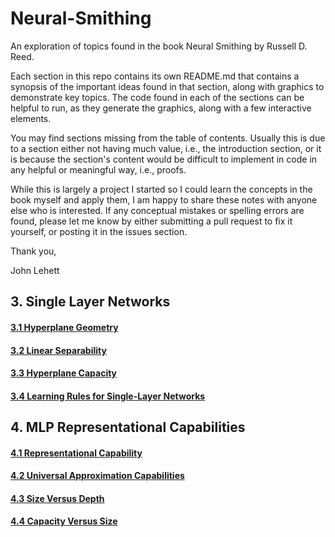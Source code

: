 # Neural-Smithing
An exploration of topics found in the book Neural Smithing by Russell D. Reed. 

Each section in this repo contains its own README.md that contains a synopsis of the important ideas found in that section,
along with graphics to demonstrate key topics. The code found in each of the sections can be helpful to run, as they generate the graphics, along with a few interactive elements.

You may find sections missing from the table of contents. Usually this is due to a section either not having much value, i.e., the introduction section, or it is because the section's content would be difficult to implement in code in any helpful or meaningful way, i.e., proofs.

While this is largely a project I started so I could learn the concepts in the book myself and apply them, I am happy to share
these notes with anyone else who is interested. If any conceptual mistakes or spelling errors are found, please let me know by either submitting a pull request to fix it yourself, or posting it in the issues section.

Thank you,

John Lehett

## 3. Single Layer Networks

#### [3.1 Hyperplane Geometry](https://github.com/jlehett/Neural-Smithing/tree/master/3.%20Single-Layer%20Networks/3.1%20Hyperplane%20Geometry)
#### [3.2 Linear Separability](https://github.com/jlehett/Neural-Smithing/tree/master/3.%20Single-Layer%20Networks/3.2%20Linear%20Separability)
#### [3.3 Hyperplane Capacity](https://github.com/jlehett/Neural-Smithing/tree/master/3.%20Single-Layer%20Networks/3.3%20Hyperplane%20Capacity)
#### [3.4 Learning Rules for Single-Layer Networks](https://github.com/jlehett/Neural-Smithing/tree/master/3.%20Single-Layer%20Networks/3.4%20Learning%20Rules%20for%20Single-Layer%20Networks)

## 4. MLP Representational Capabilities

#### [4.1 Representational Capability](https://github.com/jlehett/Neural-Smithing/tree/master/4.%20MLP%20Representational%20Capabilities/4.1%20Representational%20Capability)
#### [4.2 Universal Approximation Capabilities](https://github.com/jlehett/Neural-Smithing/tree/master/4.%20MLP%20Representational%20Capabilities/4.2%20Universal%20Approximation%20Capabilities)
#### [4.3 Size Versus Depth](https://github.com/jlehett/Neural-Smithing/tree/master/4.%20MLP%20Representational%20Capabilities/4.3%20Size%20Versus%20Depth)
#### [4.4 Capacity Versus Size](https://github.com/jlehett/Neural-Smithing/tree/master/4.%20MLP%20Representational%20Capabilities/4.4%20Capacity%20Versus%20Size)
